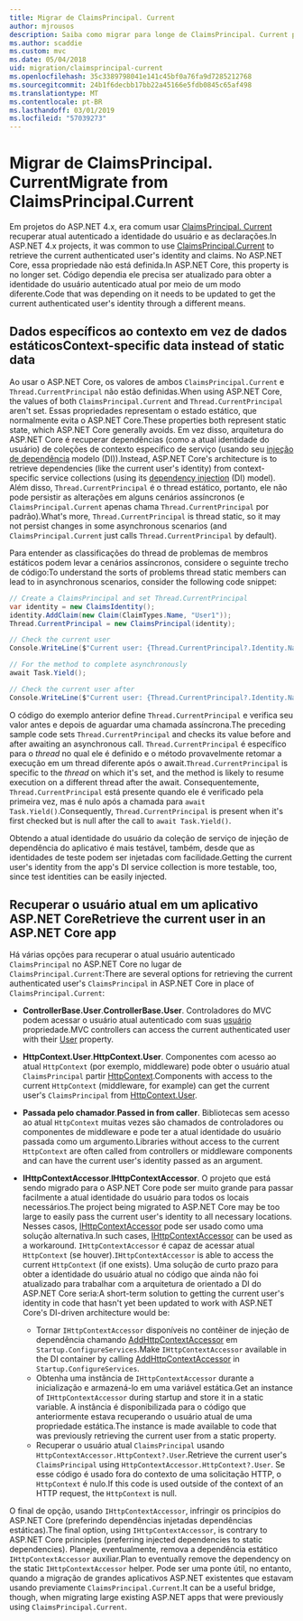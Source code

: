 ```yaml
---
title: Migrar de ClaimsPrincipal. Current
author: mjrousos
description: Saiba como migrar para longe de ClaimsPrincipal. Current para recuperar as declarações no ASP.NET Core e a identidade do usuário autenticado atual.
ms.author: scaddie
ms.custom: mvc
ms.date: 05/04/2018
uid: migration/claimsprincipal-current
ms.openlocfilehash: 35c3389798041e141c45bf0a76fa9d7285212768
ms.sourcegitcommit: 24b1f6decbb17bb22a45166e5fdb0845c65af498
ms.translationtype: MT
ms.contentlocale: pt-BR
ms.lasthandoff: 03/01/2019
ms.locfileid: "57039273"
---
```

# <a name="migrate-from-claimsprincipalcurrent"></a><span data-ttu-id="3db54-103">Migrar de ClaimsPrincipal. Current</span><span class="sxs-lookup"><span data-stu-id="3db54-103">Migrate from ClaimsPrincipal.Current</span></span>

<span data-ttu-id="3db54-104">Em projetos do ASP.NET 4.x, era comum usar [ClaimsPrincipal. Current](/dotnet/api/system.security.claims.claimsprincipal.current) recuperar atual autenticado a identidade do usuário e as declarações.</span><span class="sxs-lookup"><span data-stu-id="3db54-104">In ASP.NET 4.x projects, it was common to use [ClaimsPrincipal.Current](/dotnet/api/system.security.claims.claimsprincipal.current) to retrieve the current authenticated user's identity and claims.</span></span> <span data-ttu-id="3db54-105">No ASP.NET Core, essa propriedade não está definida.</span><span class="sxs-lookup"><span data-stu-id="3db54-105">In ASP.NET Core, this property is no longer set.</span></span> <span data-ttu-id="3db54-106">Código dependia ele precisa ser atualizado para obter a identidade do usuário autenticado atual por meio de um modo diferente.</span><span class="sxs-lookup"><span data-stu-id="3db54-106">Code that was depending on it needs to be updated to get the current authenticated user's identity through a different means.</span></span>

## <a name="context-specific-data-instead-of-static-data"></a><span data-ttu-id="3db54-107">Dados específicos ao contexto em vez de dados estáticos</span><span class="sxs-lookup"><span data-stu-id="3db54-107">Context-specific data instead of static data</span></span>

<span data-ttu-id="3db54-108">Ao usar o ASP.NET Core, os valores de ambos `ClaimsPrincipal.Current` e `Thread.CurrentPrincipal` não estão definidas.</span><span class="sxs-lookup"><span data-stu-id="3db54-108">When using ASP.NET Core, the values of both `ClaimsPrincipal.Current` and `Thread.CurrentPrincipal` aren't set.</span></span> <span data-ttu-id="3db54-109">Essas propriedades representam o estado estático, que normalmente evita o ASP.NET Core.</span><span class="sxs-lookup"><span data-stu-id="3db54-109">These properties both represent static state, which ASP.NET Core generally avoids.</span></span> <span data-ttu-id="3db54-110">Em vez disso, arquitetura do ASP.NET Core é recuperar dependências (como a atual identidade do usuário) de coleções de contexto específico de serviço (usando seu [injeção de dependência](xref:fundamentals/dependency-injection) modelo (DI)).</span><span class="sxs-lookup"><span data-stu-id="3db54-110">Instead, ASP.NET Core's architecture is to retrieve dependencies (like the current user's identity) from context-specific service collections (using its [dependency injection](xref:fundamentals/dependency-injection) (DI) model).</span></span> <span data-ttu-id="3db54-111">Além disso, `Thread.CurrentPrincipal` é o thread estático, portanto, ele não pode persistir as alterações em alguns cenários assíncronos (e `ClaimsPrincipal.Current` apenas chama `Thread.CurrentPrincipal` por padrão).</span><span class="sxs-lookup"><span data-stu-id="3db54-111">What's more, `Thread.CurrentPrincipal` is thread static, so it may not persist changes in some asynchronous scenarios (and `ClaimsPrincipal.Current` just calls `Thread.CurrentPrincipal` by default).</span></span>

<span data-ttu-id="3db54-112">Para entender as classificações do thread de problemas de membros estáticos podem levar a cenários assíncronos, considere o seguinte trecho de código:</span><span class="sxs-lookup"><span data-stu-id="3db54-112">To understand the sorts of problems thread static members can lead to in asynchronous scenarios, consider the following code snippet:</span></span>

```csharp
// Create a ClaimsPrincipal and set Thread.CurrentPrincipal
var identity = new ClaimsIdentity();
identity.AddClaim(new Claim(ClaimTypes.Name, "User1"));
Thread.CurrentPrincipal = new ClaimsPrincipal(identity);

// Check the current user
Console.WriteLine($"Current user: {Thread.CurrentPrincipal?.Identity.Name}");

// For the method to complete asynchronously
await Task.Yield();

// Check the current user after
Console.WriteLine($"Current user: {Thread.CurrentPrincipal?.Identity.Name}");
```

<span data-ttu-id="3db54-113">O código do exemplo anterior define `Thread.CurrentPrincipal` e verifica seu valor antes e depois de aguardar uma chamada assíncrona.</span><span class="sxs-lookup"><span data-stu-id="3db54-113">The preceding sample code sets `Thread.CurrentPrincipal` and checks its value before and after awaiting an asynchronous call.</span></span> <span data-ttu-id="3db54-114">`Thread.CurrentPrincipal` é específico para o *thread* no qual ele é definido e o método provavelmente retomar a execução em um thread diferente após o await.</span><span class="sxs-lookup"><span data-stu-id="3db54-114">`Thread.CurrentPrincipal` is specific to the *thread* on which it's set, and the method is likely to resume execution on a different thread after the await.</span></span> <span data-ttu-id="3db54-115">Consequentemente, `Thread.CurrentPrincipal` está presente quando ele é verificado pela primeira vez, mas é nulo após a chamada para `await Task.Yield()`.</span><span class="sxs-lookup"><span data-stu-id="3db54-115">Consequently, `Thread.CurrentPrincipal` is present when it's first checked but is null after the call to `await Task.Yield()`.</span></span>

<span data-ttu-id="3db54-116">Obtendo a atual identidade do usuário da coleção de serviço de injeção de dependência do aplicativo é mais testável, também, desde que as identidades de teste podem ser injetadas com facilidade.</span><span class="sxs-lookup"><span data-stu-id="3db54-116">Getting the current user's identity from the app's DI service collection is more testable, too, since test identities can be easily injected.</span></span>

## <a name="retrieve-the-current-user-in-an-aspnet-core-app"></a><span data-ttu-id="3db54-117">Recuperar o usuário atual em um aplicativo ASP.NET Core</span><span class="sxs-lookup"><span data-stu-id="3db54-117">Retrieve the current user in an ASP.NET Core app</span></span>

<span data-ttu-id="3db54-118">Há várias opções para recuperar o atual usuário autenticado `ClaimsPrincipal` no ASP.NET Core no lugar de `ClaimsPrincipal.Current`:</span><span class="sxs-lookup"><span data-stu-id="3db54-118">There are several options for retrieving the current authenticated user's `ClaimsPrincipal` in ASP.NET Core in place of `ClaimsPrincipal.Current`:</span></span>

* <span data-ttu-id="3db54-119">**ControllerBase.User**.</span><span class="sxs-lookup"><span data-stu-id="3db54-119">**ControllerBase.User**.</span></span> <span data-ttu-id="3db54-120">Controladores do MVC podem acessar o usuário atual autenticado com suas [usuário](/dotnet/api/microsoft.aspnetcore.mvc.controllerbase.user) propriedade.</span><span class="sxs-lookup"><span data-stu-id="3db54-120">MVC controllers can access the current authenticated user with their [User](/dotnet/api/microsoft.aspnetcore.mvc.controllerbase.user) property.</span></span>
* <span data-ttu-id="3db54-121">**HttpContext.User**.</span><span class="sxs-lookup"><span data-stu-id="3db54-121">**HttpContext.User**.</span></span> <span data-ttu-id="3db54-122">Componentes com acesso ao atual `HttpContext` (por exemplo, middleware) pode obter o usuário atual `ClaimsPrincipal` partir [HttpContext](/dotnet/api/microsoft.aspnetcore.http.httpcontext.user).</span><span class="sxs-lookup"><span data-stu-id="3db54-122">Components with access to the current `HttpContext` (middleware, for example) can get the current user's `ClaimsPrincipal` from [HttpContext.User](/dotnet/api/microsoft.aspnetcore.http.httpcontext.user).</span></span>
* <span data-ttu-id="3db54-123">**Passada pelo chamador**.</span><span class="sxs-lookup"><span data-stu-id="3db54-123">**Passed in from caller**.</span></span> <span data-ttu-id="3db54-124">Bibliotecas sem acesso ao atual `HttpContext` muitas vezes são chamados de controladores ou componentes de middleware e pode ter a atual identidade do usuário passada como um argumento.</span><span class="sxs-lookup"><span data-stu-id="3db54-124">Libraries without access to the current `HttpContext` are often called from controllers or middleware components and can have the current user's identity passed as an argument.</span></span>
* <span data-ttu-id="3db54-125">**IHttpContextAccessor**.</span><span class="sxs-lookup"><span data-stu-id="3db54-125">**IHttpContextAccessor**.</span></span> <span data-ttu-id="3db54-126">O projeto que está sendo migrado para o ASP.NET Core pode ser muito grande para passar facilmente a atual identidade do usuário para todos os locais necessários.</span><span class="sxs-lookup"><span data-stu-id="3db54-126">The project being migrated to ASP.NET Core may be too large to easily pass the current user's identity to all necessary locations.</span></span> <span data-ttu-id="3db54-127">Nesses casos, [IHttpContextAccessor](/dotnet/api/microsoft.aspnetcore.http.ihttpcontextaccessor) pode ser usado como uma solução alternativa.</span><span class="sxs-lookup"><span data-stu-id="3db54-127">In such cases, [IHttpContextAccessor](/dotnet/api/microsoft.aspnetcore.http.ihttpcontextaccessor) can be used as a workaround.</span></span> <span data-ttu-id="3db54-128">`IHttpContextAccessor` é capaz de acessar atual `HttpContext` (se houver).</span><span class="sxs-lookup"><span data-stu-id="3db54-128">`IHttpContextAccessor` is able to access the current `HttpContext` (if one exists).</span></span> <span data-ttu-id="3db54-129">Uma solução de curto prazo para obter a identidade do usuário atual no código que ainda não foi atualizado para trabalhar com a arquitetura de orientado a DI do ASP.NET Core seria:</span><span class="sxs-lookup"><span data-stu-id="3db54-129">A short-term solution to getting the current user's identity in code that hasn't yet been updated to work with ASP.NET Core's DI-driven architecture would be:</span></span>

  * <span data-ttu-id="3db54-130">Tornar `IHttpContextAccessor` disponíveis no contêiner de injeção de dependência chamando [AddHttpContextAccessor](https://github.com/aspnet/Hosting/issues/793) em `Startup.ConfigureServices`.</span><span class="sxs-lookup"><span data-stu-id="3db54-130">Make `IHttpContextAccessor` available in the DI container by calling [AddHttpContextAccessor](https://github.com/aspnet/Hosting/issues/793) in `Startup.ConfigureServices`.</span></span>
  * <span data-ttu-id="3db54-131">Obtenha uma instância de `IHttpContextAccessor` durante a inicialização e armazená-lo em uma variável estática.</span><span class="sxs-lookup"><span data-stu-id="3db54-131">Get an instance of `IHttpContextAccessor` during startup and store it in a static variable.</span></span> <span data-ttu-id="3db54-132">A instância é disponibilizada para o código que anteriormente estava recuperando o usuário atual de uma propriedade estática.</span><span class="sxs-lookup"><span data-stu-id="3db54-132">The instance is made available to code that was previously retrieving the current user from a static property.</span></span>
  * <span data-ttu-id="3db54-133">Recuperar o usuário atual `ClaimsPrincipal` usando `HttpContextAccessor.HttpContext?.User`.</span><span class="sxs-lookup"><span data-stu-id="3db54-133">Retrieve the current user's `ClaimsPrincipal` using `HttpContextAccessor.HttpContext?.User`.</span></span> <span data-ttu-id="3db54-134">Se esse código é usado fora do contexto de uma solicitação HTTP, o `HttpContext` é nulo.</span><span class="sxs-lookup"><span data-stu-id="3db54-134">If this code is used outside of the context of an HTTP request, the `HttpContext` is null.</span></span>

<span data-ttu-id="3db54-135">O final de opção, usando `IHttpContextAccessor`, infringir os princípios do ASP.NET Core (preferindo dependências injetadas dependências estáticas).</span><span class="sxs-lookup"><span data-stu-id="3db54-135">The final option, using `IHttpContextAccessor`, is contrary to ASP.NET Core principles (preferring injected dependencies to static dependencies).</span></span> <span data-ttu-id="3db54-136">Planeje, eventualmente, remova a dependência estático `IHttpContextAccessor` auxiliar.</span><span class="sxs-lookup"><span data-stu-id="3db54-136">Plan to eventually remove the dependency on the static `IHttpContextAccessor` helper.</span></span> <span data-ttu-id="3db54-137">Pode ser uma ponte útil, no entanto, quando a migração de grandes aplicativos ASP.NET existentes que estavam usando previamente `ClaimsPrincipal.Current`.</span><span class="sxs-lookup"><span data-stu-id="3db54-137">It can be a useful bridge, though, when migrating large existing ASP.NET apps that were previously using `ClaimsPrincipal.Current`.</span></span>
